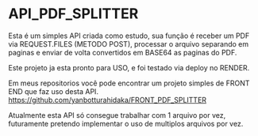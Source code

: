 # API_PDF_SPLITTER

Esta é um simples API criada como estudo, sua função é receber um PDF via REQUEST.FILES (METODO POST), processar o arquivo separando em paginas e enviar de volta convertidos em BASE64 as paginas do PDF.

Este projeto ja esta pronto para USO, e foi testado via deploy no RENDER.

Em meus repositorios você pode encontrar um projeto simples de FRONT END que faz uso desta API.
https://github.com/yanbotturahidaka/FRONT_PDF_SPLITTER

Atualmente esta API só consegue trabalhar com 1 arquivo por vez, futuramente pretendo implementar o uso de multiplos arquivos por vez.
